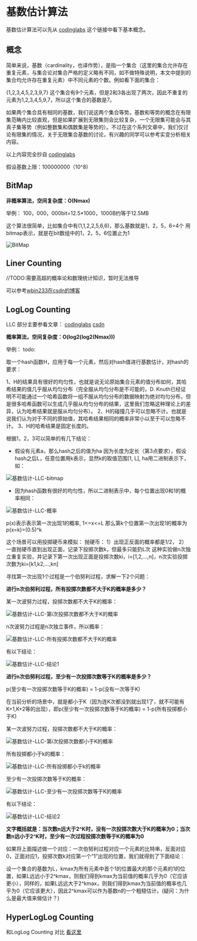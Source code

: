 # 基数估计算法

基数估计算法可以先从 [codinglabs](http://blog.codinglabs.org/articles/cardinality-estimation.html) 这个链接中看下基本概念。

## 概念

简单来说，基数（cardinality，也译作势），是指一个集合（这里的集合允许存在重复元素，与集合论对集合严格的定义略有不同，如不做特殊说明，本文中提到的集合均允许存在重复元素）中不同元素的个数。例如看下面的集合：

{1,2,3,4,5,2,3,9,7}
这个集合有9个元素，但是2和3各出现了两次，因此不重复的元素为1,2,3,4,5,9,7，所以这个集合的基数是7。

如果两个集合具有相同的基数，我们说这两个集合等势。基数和等势的概念在有限集范畴内比较直观，但是如果扩展到无限集则会比较复杂，一个无限集可能会与其真子集等势（例如整数集和偶数集是等势的）。不过在这个系列文章中，我们仅讨论有限集的情况，关于无限集合基数的讨论，有兴趣的同学可以参考实变分析相关内容。

以上内容完全抄自 [codinglabs](http://blog.codinglabs.org/articles/cardinality-estimation.html)



假设基数上限：100000000（10^8)

## BitMap

**非概率算法，空间复杂度：O(Nmax)**

举例：
100，000，000bit=12.5*1000，1000B约等于12.5MB

这个算法很简单，比如集合中有(1,1,2,2,5,6,6)，那么基数就是1，2，5，6=4个
用bitmap表示，就是在bit数组中的1，2，5，6位置止为1

![BitMap](./BitMap-1.png)

## Liner Counting
//TODO:需要高超的概率论和数理统计知识，暂时无法推导

可以参考[wbin233在csdn的博客](https://blog.csdn.net/wbin233/article/details/78752597)

## LogLog Counting

LLC 部分主要参看文章：
[codinglabs](http://blog.codinglabs.org/articles/algorithms-for-cardinality-estimation-part-iii.html)
[csdn](https://blog.csdn.net/firenet1/article/details/77247649)

**概率算法，空间复杂度：O(log2(log2(Nmax)))**

举例：
todo:

取一个hash函数H，应用于每一个元素，然后对hash值进行基数估计，对hash的要求：

1、H的结果具有很好的均匀性，也就是说无论原始集合元素的值分布如何，其哈希结果的值几乎服从均匀分布（完全服从均匀分布是不可能的，D. Knuth已经证明不可能通过一个哈希函数将一组不服从均匀分布的数据映射为绝对均匀分布，但是很多哈希函数可以生成几乎服从均匀分布的结果，这里我们忽略这种理论上的差异，认为哈希结果就是服从均匀分布）。
2、H的碰撞几乎可以忽略不计。也就是说我们认为对于不同的原始值，其哈希结果相同的概率非常小以至于可以忽略不计。
3、H的哈希结果是固定长度的。

根据1，2，3可以简单的有几下结论：

- 假设有元素a，那么hash之后的值为ha
因为长度为定长（第3点要求），假设hash之后L，任意位置用k表示，显然k的取值范围[1, L], ha用二进制表示下，如：

![基数估计-LLC-bitmap](./LLC-1.png)

- 因为hash函数有很好的均匀性，所以二进制表示中，每个位置出现0和1的概率相同：

![基数估计-LLC-概率](./LLC-2.png)

p(x)表示表示第一次出现1的概率, 1<=x<=L
那么第k个位置第一次出现1的概率为 p(x=k)=(0.5)^k

这个场景可以用投掷硬币来模拟：
抛硬币：
1）出现正反面的概率都是1/2，
2）一直抛硬币直到出现正面，记录下投掷次数k，但最多只能扔L次
这种实验做n次独立重复实验，并记录下第一次出现正面是投掷次数ki，i=[1,2,...,n]，n次实验投掷次数为ki=[k1,k2,...,kn]

寻找第一次出现1个过程是一个伯努利过程，求解一下2个问题：

**进行n次伯努利过程，所有投掷次数都不大于K的概率是多少？**

某一次波努力过程，投掷次数都不大于K的概率：

![基数估计-LLC-第i次投掷次数都不大于K的概率](./LLC-3.png)

n次波努力过程是n次独立事件，所以概率：

![基数估计-LLC-所有投掷次数都不大于K的概率](./LLC-4.png)

有以下结论：

![基数估计-LLC-结论1](./LLC-5.png)


**进行n次伯努利过程，至少有一次投掷次数等于K的概率是多少？**

p(至少有一次投掷次数等于K的概率) = 1-p(没有一次等于K)

在当前分析的场景中，就是都小于K（因为连K次都没到就出现1了，就不可能有K+1,K+2等的出现），即p(至少有一次投掷次数等于K的概率) = 1-p(所有投掷都小于K)

某一次波努力过程，投掷次数都不大于K的概率：

![基数估计-LLC-第i次投掷次数都小于K的概率](./LLC-6.png)

所有投掷都小于k的概率：

![基数估计-LLC-所有投掷都小于k的概率](./LLC-7.png)

至少有一次投掷次数等于K的概率：

![基数估计-LLC-至少有一次投掷次数等于K的概率](./LLC-8.png)

有以下结论：

![基数估计-LLC-结论2](./LLC-9.png)

**文字概括就是：当次数n远大于2^K时，没有一次投掷次数大于K的概率为0；当次数n远小于2^K时，至少有一次过程投掷次数等于K的概率为0**


如果将上面描述做一个对应：一次伯努利过程对应一个元素的比特串，反面对应0，正面对应1，投掷次数k对应第一个“1”出现的位置，我们就得到了下面结论：

设一个集合的基数为L，kmax为所有元素中首个1的位置最大的那个元素的1的位置，如果L远远小于2^kmax，则我们得到kmax为当前值的概率几乎为0（它应该更小），同样的，如果L远远大于2^kmax，则我们得到kmax为当前值的概率也几乎为0（它应该更大），因此2^kmax可以作为基数n的一个粗糙估计。(疑问：为什么是最大值来做估计？)



## HyperLogLog Counting

和LogLog Counting 对比
[看这里](http://content.research.neustar.biz/blog/hll.html)



